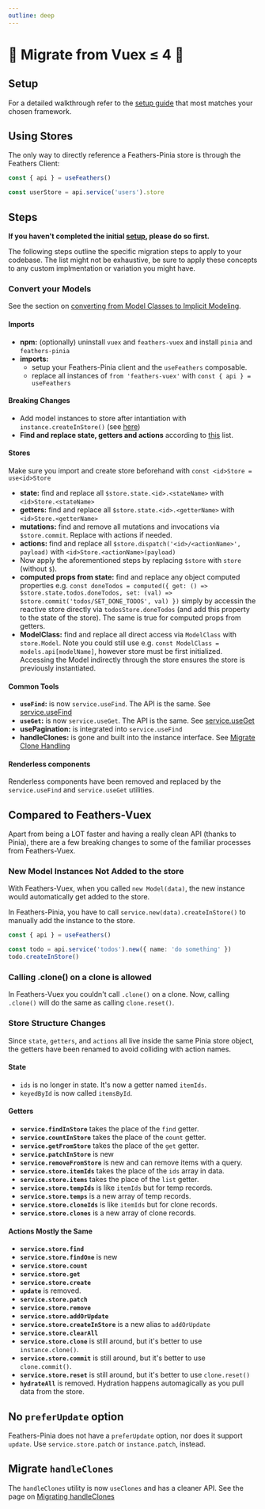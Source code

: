 ```yaml
---
outline: deep
---
```


<script setup>
import Badge from '../components/Badge.vue'
import BlockQuote from '../components/BlockQuote.vue'
</script>

# 🚧 Migrate from Vuex ≤ 4 🚧

## Setup

For a detailed walkthrough refer to the [setup guide](/setup/) that most matches your chosen framework.

## Using Stores

The only way to directly reference a Feathers-Pinia store is through the Feathers Client:

```ts
const { api } = useFeathers()

const userStore = api.service('users').store
```

## Steps

**If you haven't completed the initial [setup](/setup/), please do so first.**

The following steps outline the specific migration steps to apply to your codebase. The list might not be exhaustive, be sure to apply these concepts to any custom implmentation or variation you might have.

### Convert your Models

See the section on [converting from Model Classes to Implicit Modeling](/migrate/models).

#### Imports

- **npm:** (optionally) uninstall `vuex` and `feathers-vuex` and install `pinia` and `feathers-pinia`
- **imports:**
  - setup your Feathers-Pinia client and the `useFeathers` composable.
  - replace all instances of `from 'feathers-vuex'` with `const { api } = useFeathers`

#### Breaking Changes

- Add model instances to store after intantiation with `instance.createInStore()` (see [here](#new-model-instances-not-added-to-the-store))
- **Find and replace state, getters and actions** according to [this](#store-structure-changes) list.

#### Stores

Make sure you import and create store beforehand with `const <id>Store = use<id>Store`

- **state:** find and replace all `$store.state.<id>.<stateName>` with `<id>Store.<stateName>`
- **getters:** find and replace all `$store.state.<id>.<getterName>` with `<id>Store.<getterName>`
- **mutations:** find and remove all mutations and invocations via `$store.commit`. Replace with actions if needed.
- **actions:** find and replace all `$store.dispatch('<id>/<actionName>', payload)` with `<id>Store.<actionName>(payload)`
- Now apply the aforementioned steps by replacing `$store` with `store` (without `$`).
- **computed props from state:** find and replace any object computed properties e.g. `const doneTodos = computed({ get: () => $store.state.todos.doneTodos, set: (val) => $store.commit('todos/SET_DONE_TODOS', val) })` simply by accessin the reactive store directly via `todosStore.doneTodos` (and add this property to the state of the store). The same is true for computed props from getters.
- **ModelClass:** find and replace all direct access via `ModelClass` with `store.Model`. Note you could still use e.g. `const ModelClass = models.api[modelName]`, however store must be first initialized. Accessing the Model indirectly through the store ensures the store is previously instantiated.

#### Common Tools

- **`useFind`:** is now `service.useFind`. The API is the same. See [service.useFind](/services/hybrid-methods#useFind)
- **`useGet`:** is now `service.useGet`. The API is the same. See [service.useGet](/services/hybrid-methods#useGet)
- **usePagination:** is integrated into `service.useFind`
- **handleClones:** is gone and built into the instance interface. See [Migrate Clone Handling](/migrate/handle-clones)

#### Renderless components

Renderless components have been removed and replaced by the `service.useFind` and `service.useGet` utilities.

## Compared to Feathers-Vuex

Apart from being a LOT faster and having a really clean API (thanks to Pinia), there are a few breaking changes to some
of the familiar processes from Feathers-Vuex.

### New Model Instances Not Added to the store

With Feathers-Vuex, when you called `new Model(data)`, the new instance would automatically get added to the store.

In Feathers-Pinia, you have to call `service.new(data).createInStore()` to manually add the instance to the store.

```ts
const { api } = useFeathers()

const todo = api.service('todos').new({ name: 'do something' })
todo.createInStore()
```

### Calling .clone() on a clone is allowed

In Feathers-Vuex you couldn't call `.clone()` on a clone. Now, calling `.clone()` will do the same as calling
`clone.reset()`.

### Store Structure Changes

Since `state`, `getters`, and `actions` all live inside the same Pinia store object, the getters have been renamed to
avoid colliding with action names.

#### State

- `ids` is no longer in state. It's now a getter named `itemIds`.
- `keyedById` is now called `itemsById`.

#### Getters

- **`service.findInStore`** takes the place of the `find` getter.
- **`service.countInStore`** takes the place of the `count` getter.
- **`service.getFromStore`** takes the place of the `get` getter.
- **`service.patchInStore`** is new
- **`service.removeFromStore`** is new and can remove items with a query.
- **`service.store.itemIds`** takes the place of the `ids` array in data.
- **`service.store.items`** takes the place of the `list` getter.
- **`service.store.tempIds`** is like `itemIds` but for temp records.
- **`service.store.temps`** is a new array of temp records.
- **`service.store.cloneIds`** is like `itemIds` but for clone records.
- **`service.store.clones`** is a new array of clone records.

#### Actions Mostly the Same

- **`service.store.find`**
- **`service.store.findOne`** is new
- **`service.store.count`**
- **`service.store.get`**
- **`service.store.create`**
- **`update`** is removed.
- **`service.store.patch`**
- **`service.store.remove`**
- **`service.store.addOrUpdate`**
- **`service.store.createInStore`** is a new alias to `addOrUpdate`
- **`service.store.clearAll`**
- **`service.store.clone`** is still around, but it's better to use `instance.clone()`.
- **`service.store.commit`** is still around, but it's better to use `clone.commit()`.
- **`service.store.reset`** is still around, but it's better to use `clone.reset()`
- **`hydrateAll`** is removed. Hydration happens automagically as you pull data from the store.

## No `preferUpdate` option

Feathers-Pinia does not have a `preferUpdate` option, nor does it support `update`.  Use `service.store.patch` or
`instance.patch`, instead.

## Migrate `handleClones`

The `handleClones` utility is now `useClones` and has a cleaner API. See the page on [Migrating handleClones](/migrate/handle-clones)
